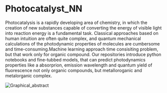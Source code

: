 # Photocatalyst_NN

  Photocatalysis is a rapidly developing area of chemistry, in which the creation of new substances capable of converting the energy of visible light into reaction energy is a fundamental task.
Classical approaches based on human intuition are often quite complex, and quantum mechanical calculations of the photodynamic properties of molecules are cumbersome and time-consuming.Machine learning approach time consisiting problem, but that work only for organic compound. Our repositories introduce python notebooks and fine-tubbed models, that can predict photodynamics properties like a absorprion, emission wavelength and quantum yield of fluorescence not only organic compounds, but metalloroganic and metalorganic complex.

![Graphical_abstract](https://github.com/Yagr49/Photocatalyst_NN/assets/139890239/1e7d3d1b-7704-480d-94ce-45772da9368b)

